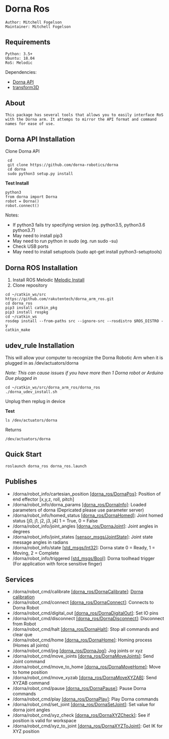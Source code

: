 # Dorna Ros
    Author: Mitchell Fogelson
    Maintainer: Mitchell Fogelson

## Requirements
    Python: 3.5+
    Ubuntu: 18.04
    RoS: Melodic
    
Dependencies:
*  [Dorna API](https://github.com/dorna-robotics/dorna)
*  [transform3D](https://pypi.org/project/transforms3d/)

## About
    This package has several tools that allows you to easily interface RoS 
    with the Dorna arm. It attemps to mirror the API format and command names for ease of use.
    
## Dorna API Installation
Clone Dorna API
  ```
   cd
   git clone https://github.com/dorna-robotics/dorna
   cd dorna
   sudo python3 setup.py install
  ```
**Test Install**
   ```
   python3
   from dorna import Dorna
   robot = Dorna()
   robot.connect()
   ```
Notes:
* If python3 fails try specifying version (eg. python3.5, python3.6 python3.7)
* May need to install pip3
* May need to run python in sudo (eg. run sudo -su)
* Check USB ports 
* May need to install setuptools (sudo apt-get install python3-setuptools)

## Dorna ROS Installation
1. Install ROS Melodic 
[Melodic Install](http://wiki.ros.org/melodic/Installation/Ubuntu)
2. Clone repository
```
cd ~/catkin_ws/src
https://github.com/rakutentech/dorna_arm_ros.git
cd dorna_ros
pip3 install catkin_pkg
pip3 install rospkg
cd ~/catkin_ws
rosdep install --from-paths src --ignore-src --rosdistro $ROS_DISTRO -y
catkin_make
```
## udev_rule Installation
This will allow your computer to recognize the Dorna Robotic Arm when it is plugged in as /dev/actuators/dorna


  *Note: This can cause issues if you have more then 1 Dorna robot or Arduino Due plugged in*
```
cd ~/catkin_ws/src/dorna_arm_ros/dorna_ros
./dorna_udev_install.sh
```
Unplug then replug in device

**Test**
```
ls /dev/actuators/dorna
```
Returns
```
/dev/actuators/dorna
```

## Quick Start
```
roslaunch dorna_ros dorna_ros.launch
```


## Publishes
* /dorna/robot_info/cartesian_position [[dorna_ros/DornaPos]](https://github.com/rakutentech/dorna_arm_ros/tree/master/dorna_ros/msg/DornaPos.msg): Position of end effector [x,y,z, roll, pitch] 
* /dorna/robot_info/dorna_params [[dorna_ros/DornaInfo]](https://github.com/rakutentech/dorna_arm_ros/tree/master/dorna_ros/msg/DornaInfo.msg): Loaded parameters of dorna (Depricated please use parameter server)
* /dorna/robot_info/homed_status [[dorna_ros/DornaHomed]](https://github.com/rakutentech/dorna_arm_ros/tree/master/dorna_ros/msg/DornaHomed.msg): Joint homed status [j0, j1, j2, j3, j4] 1 = True, 0 = False
* /dorna/robot_info/joint_angles [[dorna_ros/DornaJoint]](https://github.com/rakutentech/dorna_arm_ros/tree/master/dorna_ros/msg/DornaJoint.msg): Joint angles in degrees
* /dorna/robot_info/joint_states [[sensor_msgs/JointState]](http://docs.ros.org/melodic/api/sensor_msgs/html/msg/JointState.html): Joint state message angles in radians
* /dorna/robot_info/state [[std_msgs/Int32]](http://docs.ros.org/melodic/api/std_msgs/html/msg/Int32.html): Dorna state 0 = Ready, 1 = Moving, 2 = Complete
* /dorna/robot_info/triggered [[std_msgs/Bool]](http://docs.ros.org/melodic/api/std_msgs/html/msg/Bool.html): Dorna toolhead trigger (For application with force sensitive finger)

## Services
* /dorna/robot_cmd/calibrate [[dorna_ros/DornaCalibrate]](https://github.com/rakutentech/dorna_arm_ros/tree/master/dorna_ros/srv/DornaCalibrate.srv): [Dorna calibration](https://github.com/dorna-robotics/dorna/wiki/api#calibration)
* /dorna/robot_cmd/connect [[dorna_ros/DornaConnect]](https://github.com/rakutentech/dorna_arm_ros/tree/master/dorna_ros/srv/DornaConnect.srv): Connects to Dorna Robot
* /dorna/robot_cmd/digital_out [[dorna_ros/DornaDigitalOut]](https://github.com/rakutentech/dorna_arm_ros/tree/master/dorna_ros/srv/DornaDigitalOut.srv): Set IO pins
* /dorna/robot_cmd/disconnect [[dorna_ros/DornaDisconnect]](https://github.com/rakutentech/dorna_arm_ros/tree/master/dorna_ros/srv/DornaDisconnect.srv): Disconnect from Robot
* /dorna/robot_cmd/halt [[dorna_ros/DornaHalt]](https://github.com/rakutentech/dorna_arm_ros/tree/master/dorna_ros/srv/DornaHalt.srv): Stop all commands and clear que
* /dorna/robot_cmd/home [[dorna_ros/DornaHome]](https://github.com/rakutentech/dorna_arm_ros/tree/master/dorna_ros/srv/DornaHome.srv): Homing process (Homes all joints)
* /dorna/robot_cmd/jog [[dorna_ros/DornaJog]](https://github.com/rakutentech/dorna_arm_ros/tree/master/dorna_ros/srv/DornaJog.srv): Jog joints or xyz
* /dorna/robot_cmd/move_joints [[dorna_ros/DornaMoveJoints]](https://github.com/rakutentech/dorna_arm_ros/tree/master/dorna_ros/srv/DornaMoveJoints.srv): Send Joint command
* /dorna/robot_cmd/move_to_home [[dorna_ros/DornaMoveHome]](https://github.com/rakutentech/dorna_arm_ros/tree/master/dorna_ros/srv/DornaMoveHome.srv): Move to home position
* /dorna/robot_cmd/move_xyzab [[dorna_ros/DornaMoveXYZAB]](https://github.com/rakutentech/dorna_arm_ros/tree/master/dorna_ros/srv/DornaMoveXYZAB.srv): Send XYZAB command
* /dorna/robot_cmd/pause [[dorna_ros/DornaPause]](https://github.com/rakutentech/dorna_arm_ros/tree/master/dorna_ros/srv/DornaPause.srv): Pause Dorna commands
* /dorna/robot_cmd/play [[dorna_ros/DornaPlay]](https://github.com/rakutentech/dorna_arm_ros/tree/master/dorna_ros/srv/DornaPlay.srv): Play Dorna commands
* /dorna/robot_cmd/set_joint [[dorna_ros/DornaSetJoint]](https://github.com/rakutentech/dorna_arm_ros/tree/master/dorna_ros/srv/DornaSetJoint.srv): Set value for dorna joint angles
* /dorna/robot_cmd/xyz_check [[dorna_ros/DornaXYZCheck]](https://github.com/rakutentech/dorna_arm_ros/tree/master/dorna_ros/srv/DornaXYZCheck.srv): See if position is valid for workspace
* /dorna/robot_cmd/xyz_to_joint [[dorna_ros/DornaXYZToJoint]](https://github.com/rakutentech/dorna_arm_ros/tree/master/dorna_ros/srv/DornaXYZToJoint.srv): Get IK for XYZ position

